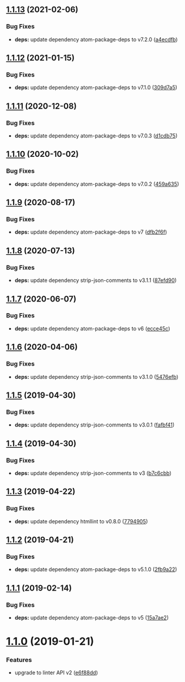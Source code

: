 ## [1.1.13](https://github.com/AtomLinter/linter-htmllint/compare/v1.1.12...v1.1.13) (2021-02-06)


### Bug Fixes

* **deps:** update dependency atom-package-deps to v7.2.0 ([a4ecdfb](https://github.com/AtomLinter/linter-htmllint/commit/a4ecdfb845cfd669b54d9a936177bf8dbcde3f7d))

## [1.1.12](https://github.com/AtomLinter/linter-htmllint/compare/v1.1.11...v1.1.12) (2021-01-15)


### Bug Fixes

* **deps:** update dependency atom-package-deps to v7.1.0 ([309d7a5](https://github.com/AtomLinter/linter-htmllint/commit/309d7a5e1bd9774cff20b3ded1780c6c21413f2e))

## [1.1.11](https://github.com/AtomLinter/linter-htmllint/compare/v1.1.10...v1.1.11) (2020-12-08)


### Bug Fixes

* **deps:** update dependency atom-package-deps to v7.0.3 ([d1cdb75](https://github.com/AtomLinter/linter-htmllint/commit/d1cdb75bf7c7d35946b8614882e5641cc4a27041))

## [1.1.10](https://github.com/AtomLinter/linter-htmllint/compare/v1.1.9...v1.1.10) (2020-10-02)


### Bug Fixes

* **deps:** update dependency atom-package-deps to v7.0.2 ([459a635](https://github.com/AtomLinter/linter-htmllint/commit/459a63529a698a2a617baa876dfe70a353860378))

## [1.1.9](https://github.com/AtomLinter/linter-htmllint/compare/v1.1.8...v1.1.9) (2020-08-17)


### Bug Fixes

* **deps:** update dependency atom-package-deps to v7 ([dfb2f6f](https://github.com/AtomLinter/linter-htmllint/commit/dfb2f6fcc92f86ee2c9eeb451055341f70543383))

## [1.1.8](https://github.com/AtomLinter/linter-htmllint/compare/v1.1.7...v1.1.8) (2020-07-13)


### Bug Fixes

* **deps:** update dependency strip-json-comments to v3.1.1 ([87efd90](https://github.com/AtomLinter/linter-htmllint/commit/87efd90367470acc0cb594d72927ff307733a89d))

## [1.1.7](https://github.com/AtomLinter/linter-htmllint/compare/v1.1.6...v1.1.7) (2020-06-07)


### Bug Fixes

* **deps:** update dependency atom-package-deps to v6 ([ecce45c](https://github.com/AtomLinter/linter-htmllint/commit/ecce45c9d1f2730a008e3f37c19ac63fe1d4e1d6))

## [1.1.6](https://github.com/AtomLinter/linter-htmllint/compare/v1.1.5...v1.1.6) (2020-04-06)


### Bug Fixes

* **deps:** update dependency strip-json-comments to v3.1.0 ([5476efb](https://github.com/AtomLinter/linter-htmllint/commit/5476efb61466db7b571cdeba6a9967417890edf7))

## [1.1.5](https://github.com/AtomLinter/linter-htmllint/compare/v1.1.4...v1.1.5) (2019-04-30)


### Bug Fixes

* **deps:** update dependency strip-json-comments to v3.0.1 ([fafbf41](https://github.com/AtomLinter/linter-htmllint/commit/fafbf41))

## [1.1.4](https://github.com/AtomLinter/linter-htmllint/compare/v1.1.3...v1.1.4) (2019-04-30)


### Bug Fixes

* **deps:** update dependency strip-json-comments to v3 ([b7c6cbb](https://github.com/AtomLinter/linter-htmllint/commit/b7c6cbb))

## [1.1.3](https://github.com/AtomLinter/linter-htmllint/compare/v1.1.2...v1.1.3) (2019-04-22)


### Bug Fixes

* **deps:** update dependency htmllint to v0.8.0 ([7794905](https://github.com/AtomLinter/linter-htmllint/commit/7794905))

## [1.1.2](https://github.com/AtomLinter/linter-htmllint/compare/v1.1.1...v1.1.2) (2019-04-21)


### Bug Fixes

* **deps:** update dependency atom-package-deps to v5.1.0 ([2fb9a22](https://github.com/AtomLinter/linter-htmllint/commit/2fb9a22))

## [1.1.1](https://github.com/AtomLinter/linter-htmllint/compare/v1.1.0...v1.1.1) (2019-02-14)


### Bug Fixes

* **deps:** update dependency atom-package-deps to v5 ([15a7ae2](https://github.com/AtomLinter/linter-htmllint/commit/15a7ae2))

# [1.1.0](https://github.com/AtomLinter/linter-htmllint/compare/v1.0.1...v1.1.0) (2019-01-21)


### Features

* upgrade to linter API v2 ([e6f88dd](https://github.com/AtomLinter/linter-htmllint/commit/e6f88dd))
